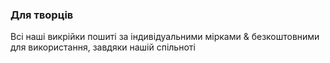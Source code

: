 ---
---

### Для творців

Всі наші викрійки пошиті за індивідуальними мірками & безкоштовними для використання, завдяки нашій спільноті
